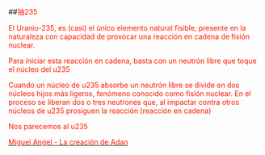               
##<font color="#ff1700">铀235 
          
                                    
<p>
<p>El Uranio-235, es (casi) el único elemento natural fisible, presente en la naturaleza con capacidad de provocar una reacción en cadena de fisión nuclear.
<p>Para iniciar esta reacción en cadena, basta con un neutrón libre que toque el núcleo del u235
<p>Cuando un núcleo de u235 absorbe un neutrón libre se divide en dos núcleos hijos más ligeros, fenómeno conocido como fisión nuclear. En el proceso se liberan dos o tres neutrones que, al impactar contra otros núcleos de u235 prosiguen la reacción (reacción en cadena) 
  
<p>Nos parecemos al u235
<p>
<p>

  

<a href="https://es.wikipedia.org/wiki/La_creaci%C3%B3n_de_Ad%C3%A1n#/media/Archivo:Michelangelo_-_Creation_of_Adam_(cropped).jpg)"><div><font color="#ff1700">Miguel Angel - La creación de Adan</font></div><div></div><div><font color="#ff1700"> </font><font color="#ff2d00"> </font></div></a>

 
